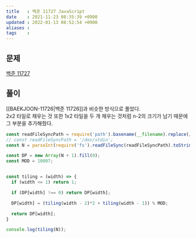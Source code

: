 ```yaml
---
title   : 백준 11727 JavaScript 
date    : 2021-11-23 08:35:39 +0900
updated : 2022-01-13 08:52:54 +0900
aliases : 
tags    : 
---
```

## 문제
[백준 11727](https://www.acmicpc.net/problem/11727)

## 풀이
[[BAEKJOON-11726|백준 11726]]과 비슷한 방식으로 풀었다.  
2x2 타일로 채우는 것 또한 1x2 타일을 두 개 채우는 것처럼 n-2의 크기가 남기 때문에 그 부분을 추가해줬다.  
```javascript
const readFileSyncPath = require('path').basename(__filename).replace(/js$/, 'txt');
// const readFileSyncPath = '/dev/stdin';
const N = parseInt(require('fs').readFileSync(readFileSyncPath).toString().trim());

const DP = new Array(N + 1).fill(0);
const MOD = 10007;


const tiling = (width) => {
  if (width <= 1) return 1;

  if (DP[width] !== 0) return DP[width];

  DP[width] = (tiling(width - 2)*2 + tiling(width - 1)) % MOD;

  return DP[width];
}

console.log(tiling(N));
```
